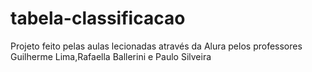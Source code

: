 <h1>tabela-classificacao</h1>
<p>Projeto feito pelas aulas lecionadas através da Alura pelos professores Guilherme Lima,Rafaella Ballerini e Paulo Silveira</p>

